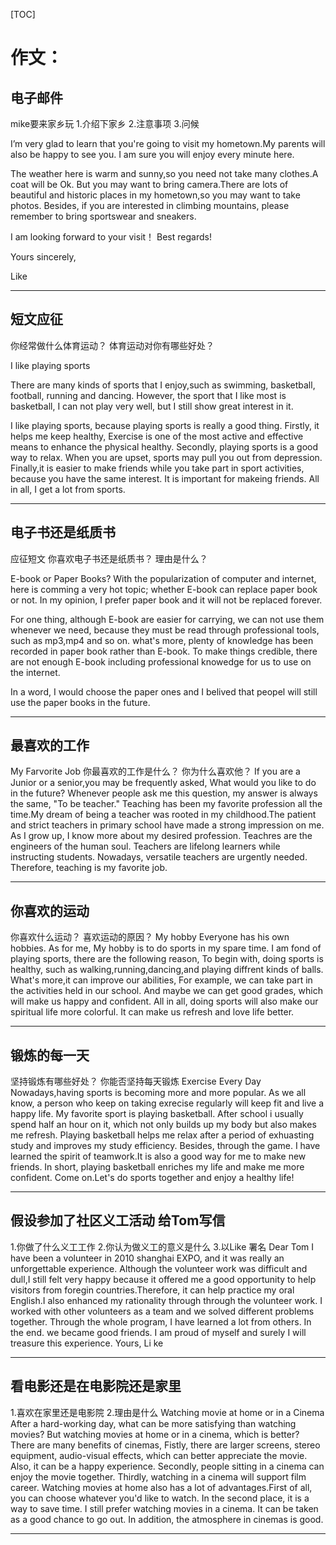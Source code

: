 [TOC]

# 作文：

## 电子邮件
mike要来家乡玩
1.介绍下家乡
2.注意事项
3.问候

I’m very glad to learn that you're going to visit my hometown.My parents will also be happy to see you. I am sure you will enjoy every minute here.

The weather here is warm and sunny,so you need not take many clothes.A coat will be Ok. But you may want to bring camera.There are lots of beautiful and historic places in my hometown,so you may want to take photos. Besides, if you are interested in climbing mountains, please remember to bring sportswear and sneakers.

I am looking forward to your visit！ Best regards!

Yours sincerely,

Like

---

## 短文应征
你经常做什么体育运动？
体育运动对你有哪些好处？

I like playing sports

There are many kinds of sports that I enjoy,such as swimming, basketball, football, running and dancing. However, the sport that I like most is basketball, I can not play very well, but I still show great interest in it.

I like playing sports, because playing sports is really a good thing. Firstly, it helps me keep healthy, Exercise is one of the most active and effective means to enhance the physical healthy. Secondly, playing sports is a good way to relax. When you are upset, sports may pull you out from depression. Finally,it is easier to make friends while you take part in sport activities, because you have the same interest. It is important for makeing friends. All in all, I get a lot from sports.

---

## 电子书还是纸质书
应征短文
你喜欢电子书还是纸质书？
理由是什么？

E-book or Paper Books?
With the popularization of computer and internet, here is comming a very hot topic; whether E-book can replace paper book or not. In my opinion, I prefer paper book and it will not be replaced forever.

For one thing, although E-book are easier for carrying, we can not use them whenever we need, because they must be read through professional tools, such as mp3,mp4 and so on. what's more, plenty of knowledge has been recorded in paper book rather than E-book. To make things credible, there are not enough E-book including professional knowedge for us to use on the internet.

In a word, I would choose the paper ones and I belived that peopel will still use the paper books in the future.

---

## 最喜欢的工作
My Farvorite Job
你最喜欢的工作是什么？
你为什么喜欢他？
If you are a Junior or a senior,you may be frequently asked, What would you like to do in the future? Whenever people ask me this question, my answer is always the same, "To be teacher." Teaching has been my favorite profession all the time.My dream of being a teacher was rooted in my childhood.The patient and strict teachers in primary school have made a strong impression on me. As I grow up, I know more about my desired profession. Teachres are the engineers of the human soul. Teachers are lifelong learners while instructing students. Nowadays, versatile teachers are urgently needed. Therefore, teaching is my favorite job. 

---

## 你喜欢的运动
你喜欢什么运动？
喜欢运动的原因？
My hobby
Everyone has his own hobbies. As for me, My hobby is to do sports in my spare time.
I am fond of playing sports, there are the following reason, To begin with, doing sports is healthy, such as walking,running,dancing,and playing diffrent kinds of balls.
What's more,it can improve our abilities, For example, we can take part in the activities held in our school. And maybe we can get good grades, which will make us happy and confident. All in all, doing sports will also make our spiritual life more colorful. It can make us refresh and love life better.

---
## 锻炼的每一天
坚持锻炼有哪些好处？
你能否坚持每天锻炼
Exercise Every Day
Nowadays,having sports is becoming more and more popular. As we all know, a person who keep on taking exrecise regularly will keep fit and live a happy life.
My favorite sport is playing basketball. After school i usually spend half an hour on it, which not only builds up my body but also makes me refresh. Playing basketball helps me relax after a period of exhuasting study and improves my study efficiency.
Besides, through the game. I have learned the spirit of teamwork.It is also a good way for me to make new friends. In short, playing basketball enriches my life and make me more confident.
Come on.Let's do sports together and enjoy a healthy life!

---
## 假设参加了社区义工活动 给Tom写信
1.你做了什么义工工作
2.你认为做义工的意义是什么
3.以Like 署名
Dear Tom
I have been a volunteer in 2010 shanghai EXPO, and it was really an unforgettable experience. Although the volunteer work was difficult and dull,I still felt very happy because it offered me a good opportunity to help visitors from foregin countries.Therefore, it can help practice my oral English.I also enhanced my rationality through through the volunteer work. I worked with other volunteers as a team and we solved different problems together. Through the whole program, I have learned a lot from others. In the end. we became good friends. I am proud of myself and surely I will treasure this experience.
Yours,
Li ke

---

## 看电影还是在电影院还是家里
1.喜欢在家里还是电影院
2.理由是什么
Watching movie at home or in a Cinema
After a hard-working day, what can be more satisfying than watching movies? But watching movies at home or in a cinema, which is better?
There are many benefits of cinemas, Fistly, there are larger screens, stereo equipment, audio-visual effects, which can better appreciate the movie. Also, it can be a happy experience. Secondly, people sitting in a cinema can enjoy the movie together. Thirdly, watching in a cinema will support film career.
Watching movies at home also has a lot of advantages.First of all, you can choose whatever you'd like to watch. In the second place, it is a way to save time.
I still prefer watching movies in a cinema. It can be taken as a good chance to go out. In addition, the atmosphere in cinemas is good.

---